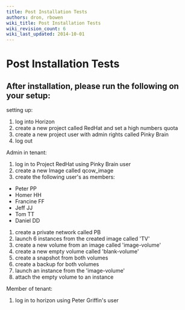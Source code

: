 ```yaml
---
title: Post Installation Tests
authors: dron, rbowen
wiki_title: Post Installation Tests
wiki_revision_count: 6
wiki_last_updated: 2014-10-01
---
```


# Post Installation Tests

## After installation, please run the following on your setup:

setting up:

1.  log into Horizon
2.  create a new project called RedHat and set a high numbers quota
3.  create a new project user with admin rights called Pinky Brain
4.  log out

Admin in tenant:

1.  log in to Project RedHat using Pinky Brain user
2.  create a new Image called qcow_image
3.  create the following user's as members:

*   Peter PP
*   Homer HH
*   Francine FF
*   Jeff JJ
*   Tom TT
*   Daniel DD

1.  create a private network called PB
2.  launch 6 instances from the created image called 'TV'
3.  create a new volume from an image called 'image-volume'
4.  create a new empty volume called 'blank-volume'
5.  create a snapshot from both volumes
6.  create a backup for both volumes
7.  launch an instance from the 'image-volume'
8.  attach the empty volume to an instance

Member of tenant:

1.  log in to horizon using Peter Griffin's user
